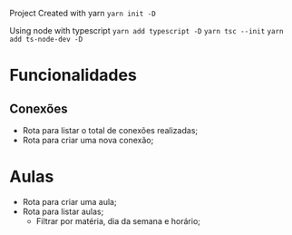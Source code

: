 Project Created with yarn
`yarn init -D`

Using node with typescript
`yarn add typescript -D`
`yarn tsc --init`
`yarn add ts-node-dev -D`

# Funcionalidades

## Conexões

- Rota para listar o total de conexões realizadas;
- Rota para criar uma nova conexão;

# Aulas

- Rota para criar uma aula;
- Rota para listar aulas;
  - Filtrar por matéria, dia da semana e horário;